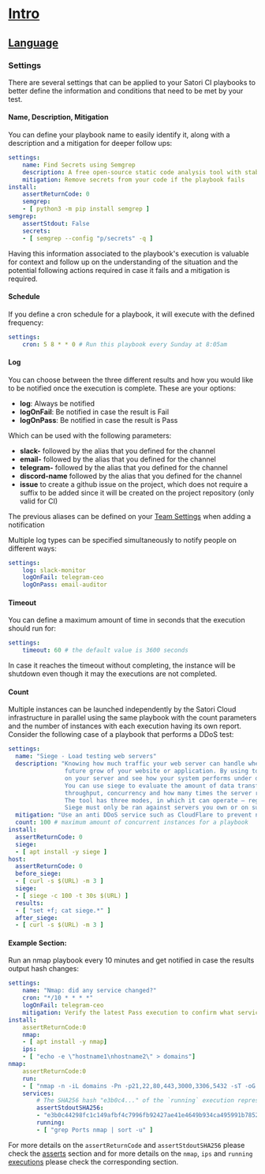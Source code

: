 # [Intro](README.md)
## [Language](language.md)
### Settings

There are several settings that can be applied to your Satori CI playbooks to better define the information and conditions that need to be met by your test.

#### Name, Description, Mitigation

You can define your playbook name to easily identify it, along with a description and a mitigation for deeper follow ups:

```yml
settings:
    name: Find Secrets using Semgrep
    description: A free open-source static code analysis tool with stable support for C#, Go, Java, JavaScript, JSON, Python, PHP, Ruby, and Scala. It has experimental support for nineteen other languages, as well as a language agnostic mode.
    mitigation: Remove secrets from your code if the playbook fails
install:
    assertReturnCode: 0
    semgrep:
    - [ python3 -m pip install semgrep ]
semgrep:
    assertStdout: False
    secrets:
    - [ semgrep --config "p/secrets" -q ]
```

Having this information associated to the playbook's execution is valuable for context and follow up on the understanding of the situation and the potential following actions required in case it fails and a mitigation is required.

#### Schedule

If you define a cron schedule for a playbook, it will execute with the defined frequency:

```yml
settings:
    cron: 5 8 * * 0 # Run this playbook every Sunday at 8:05am
```

#### Log

You can choose between the three different results and how you would like to be notified once the execution is complete. These are your options:

- **log**: Always be notified
- **logOnFail**: Be notified in case the result is Fail
- **logOnPass**: Be notified in case the result is Pass

Which can be used with the following parameters:
- **slack-** followed by the alias that you defined for the channel
- **email-** followed by the alias that you defined for the channel
- **telegram-** followed by the alias that you defined for the channel
- **discord-name** followed by the alias that you defined for the channel
- **issue** to create a github issue on the project, which does not require a suffix to be added since it will be created on the project repository (only valid for CI)

The previous aliases can be defined on your [Team Settings](https://www.satori-ci.com/team-settings/) when adding a notification

Multiple log types can be specified simultaneously to notify people on different ways:

```yml
settings:
    log: slack-monitor
    logOnFail: telegram-ceo
    logOnPass: email-auditor
```

#### Timeout

You can define a maximum amount of time in seconds that the execution should run for:

```yml
settings:
    timeout: 60 # the default value is 3600 seconds
```

In case it reaches the timeout without completing, the instance will be shutdown even though it may the executions are not completed.

#### Count

Multiple instances can be launched independently by the Satori Cloud infrastructure in parallel using the same playbook with the count parameters and the number of instances with each execution having its own report. Consider the following case of a playbook that performs a DDoS test:

```yml
settings:
  name: "Siege - Load testing web servers"
  description: "Knowing how much traffic your web server can handle when under stress is essential for planning 
                future grow of your website or application. By using tool called siege, you can run a load test 
                on your server and see how your system performs under different circumstances.
                You can use siege to evaluate the amount of data transferred, response time, transaction rate, 
                throughput, concurrency and how many times the server returned responses. 
                The tool has three modes, in which it can operate – regression, internet simulation and brute force.
                Siege must only be ran against servers you own or on such you have explicit permission to test. "
  mitigation: "Use an anti DDoS service such as CloudFlare to prevent network attacks"
  count: 100 # maximum amount of concurrent instances for a playbook
install:
  assertReturnCode: 0
  siege:
  - [ apt install -y siege ]
host:
  assertReturnCode: 0
  before_siege:
  - [ curl -s $(URL) -m 3 ]
  siege:
  - [ siege -c 100 -t 30s $(URL) ]
  results:
  - [ "set +f; cat siege.*" ]
  after_siege:
  - [ curl -s $(URL) -m 3 ]
```

#### Example Section:

Run an nmap playbook every 10 minutes and get notified in case the results output hash changes:

```yml
settings:
    name: "Nmap: did any service changed?"
    cron: "*/10 * * * *"
    logOnFail: telegram-ceo
    mitigation: Verify the latest Pass execution to confirm what services changed their status
install:
    assertReturnCode:0
    nmap:
    - [ apt install -y nmap]
    ips:
    - [ "echo -e \"hostname1\nhostname2\" > domains"]
nmap:
    assertReturnCode:0 
    run:
    - [ "nmap -n -iL domains -Pn -p21,22,80,443,3000,3306,5432 -sT -oG nmap" ]
    services: 
        # The SHA256 hash "e3b0c4..." of the `running` execution represents the expected working state of the `ips`'s ports. In case it changes, it means that there are more open or closed ports than expected. This value needs to be verified first for the output before putting this on a production environment.
        assertStdoutSHA256:
        - "e3b0c44298fc1c149afbf4c7996fb92427ae41e4649b934ca495991b7852b855"
        running:
        - [ "grep Ports nmap | sort -u" ]
```

For more details on the `assertReturnCode` and `assertStdoutSHA256` please check the [asserts](language_asserts.md) section and for more details on the `nmap`, `ips` and `running` [executions](language_execution.md) please check the corresponding section.
